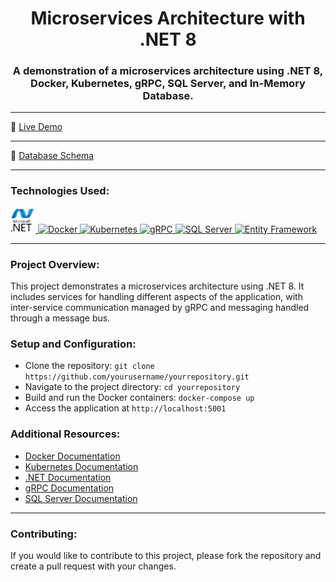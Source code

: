 <h1 align="center">Microservices Architecture with .NET 8</h1>
<h3 align="center">
  A demonstration of a microservices architecture using .NET 8, Docker, Kubernetes, gRPC, SQL Server, and In-Memory Database.
</h3>

<hr>

📄 [Live Demo](#) 

<hr>

📄 [Database Schema](#)

<hr>

<h3 align="left">Technologies Used:</h3>
<p align="left">
  <a href="https://dotnet.microsoft.com/" rel="nofollow"> <img src="https://raw.githubusercontent.com/devicons/devicon/master/icons/dot-net/dot-net-original-wordmark.svg" alt=".NET" width="40" height="40" style="max-width: 100%;"> </a>
  <a href="https://www.docker.com/" rel="nofollow"> <img src="https://www.docker.com/sites/default/files/d8/2019/docker-ce-logo.png" alt="Docker" width="40" height="40" style="max-width: 100%;"> </a>
  <a href="https://kubernetes.io/" rel="nofollow"> <img src="https://kubernetes.io/images/header/logo.png" alt="Kubernetes" width="40" height="40" style="max-width: 100%;"> </a>
  <a href="https://grpc.io/" rel="nofollow"> <img src="https://grpc.io/img/small-logo.png" alt="gRPC" width="40" height="40" style="max-width: 100%;"> </a>
  <a href="https://www.microsoft.com/en-us/sql-server" rel="nofollow"> <img src="https://camo.githubusercontent.com/42dfd0950d93092d82d677877fe87d5bab1e2acccc1110bf0f9dd755988ccb7e/68747470733a2f2f7777772e7376677265706f2e636f6d2f73686f772f3330333232392f6d6963726f736f66742d73716c2d7365727665722d6c6f676f2e737667" alt="SQL Server" width="40" height="40" style="max-width: 100%;"> </a>
  <a href="https://docs.microsoft.com/en-us/ef/" rel="nofollow"> <img src="https://docs.microsoft.com/en-us/ef/images/ef-core.png" alt="Entity Framework" width="40" height="40" style="max-width: 100%;"> </a>
</p>

<hr>

<h3 align="left">Project Overview:</h3>
<p align="left">
  This project demonstrates a microservices architecture using .NET 8. It includes services for handling different aspects of the application, with inter-service communication managed by gRPC and messaging handled through a message bus.
</p>

<h3 align="left">Setup and Configuration:</h3>
<ul>
  <li>Clone the repository: <code>git clone https://github.com/yourusername/yourrepository.git</code></li>
  <li>Navigate to the project directory: <code>cd yourrepository</code></li>
  <li>Build and run the Docker containers: <code>docker-compose up</code></li>
  <li>Access the application at <code>http://localhost:5001</code></li>
</ul>

<h3 align="left">Additional Resources:</h3>
<ul>
  <li><a href="https://docs.docker.com/get-started/" target="_blank">Docker Documentation</a></li>
  <li><a href="https://kubernetes.io/docs/home/" target="_blank">Kubernetes Documentation</a></li>
  <li><a href="https://docs.microsoft.com/en-us/dotnet/" target="_blank">.NET Documentation</a></li>
  <li><a href="https://grpc.io/docs/" target="_blank">gRPC Documentation</a></li>
  <li><a href="https://docs.microsoft.com/en-us/sql/sql-server/?view=sql-server-ver15" target="_blank">SQL Server Documentation</a></li>
</ul>

<hr>

<h3 align="left">Contributing:</h3>
<p align="left">
  If you would like to contribute to this project, please fork the repository and create a pull request with your changes.
</p>
